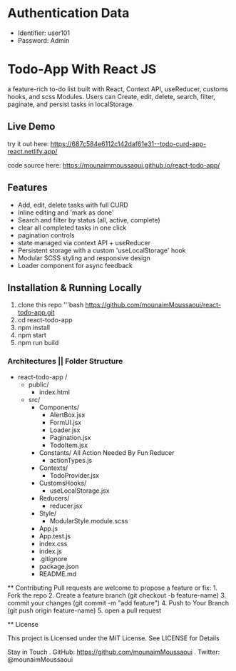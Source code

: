 # Authentication Data

  - Identifier: user101
  - Password: Admin


# Todo-App With React JS

a feature-rich to-do list built with React, Context API, useReducer, customs hooks, and scss Modules.
Users can Create, edit, delete, search, filter, paginate, and persist tasks in localStorage.

## Live Demo

try it out here: 
https://687c584e6112c142daf61e31--todo-curd-app-react.netlify.app/

code source here:
https://mounaimmoussaoui.github.io/react-todo-app/

## Features

- Add, edit, delete tasks with full CURD
- Inline editing and 'mark as done'
- Search and filter by status (all, active, complete)
- clear all completed tasks in one click
- pagination controls
- state managed via context API + useReducer
- Persistent storage with a custom 'useLocalStorage' hook
- Modular SCSS styling and responsive design
- Loader component for async feedback

## Installation & Running Locally

1. clone this repo 
  '''bash
   https://github.com/mounaimMoussaoui/react-todo-app.git
2. cd react-todo-app
3. npm install
4. npm start
5. npm run build


### Architectures || Folder Structure

- react-todo-app /
  - public/
    - index.html 
  - src/
    - Components/
      - AlertBox.jsx
      - FormUI.jsx
      - Loader.jsx
      - Pagination.jsx
      - TodoItem.jsx
    - Constants/
      All Action Needed By Fun Reducer
      - actionTypes.js
    - Contexts/
      - TodoProvider.jsx
    - CustomsHooks/
      - useLocalStorage.jsx
    - Reducers/
      - reducer.jsx
    - Style/
      - ModularStyle.module.scss
    - App.js
    - App.test.js
    - index.css
    - index.js
    - .gitignore
    - package.json
    - README.md


** Contributing
  Pull requests are welcome to propose a feature or fix:
    1. Fork the repo
    2. Create a feature branch (git checkout -b feature-name)
    3. commit your changes (git commit -m "add feature")
    4. Push to Your Branch (git push origin feature-name)
    5. open a pull request

** License

This project is Licensed under the MIT License. See LICENSE for Details

Stay in Touch
  . GitHub:  https://github.com/mounaimMoussaoui
  . Twitter: @mounaimMoussaoui

